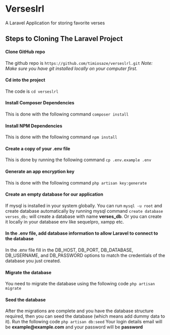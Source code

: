 # Verseslrl
A Laravel Application for storing favorite verses

## Steps to Cloning The Laravel Project

#### Clone GitHub repo
The github repo is `https://github.com/timiosaze/verseslrl.git`
_Note: Make sure you have git installed locally on your computer first._

#### Cd into the project
The code is `cd verseslrl`

#### Install Composer Dependencies
This is done with the following command `composer install`

#### Install NPM Dependencies
This is done with the following command `npm install`

#### Create a copy of your .env file
This is done by running the following command `cp .env.example .env`

#### Generate an app encryption key
This is done with the following command `php artisan key:generate`

#### Create an empty database for our application
If mysql is installed in your system globally. You can run `mysql -u root`
and create database automatically by running mysql command `create database verses_db;` will create a database with name __verses_db__. Or you can create it locally in your database env like sequelpro, xampp etc.

#### In the .env file, add database information to allow Laravel to connect to the database
In the .env file fill in the DB_HOST, DB_PORT, DB_DATABASE, DB_USERNAME, and DB_PASSWORD options to match the credentials of the database you just created. 

#### Migrate the database
You need to migrate the database using the following code `php artisan migrate`

#### Seed the database
After the migrations are complete and you have the database structure required, then you can seed the database (which means add dummy data to it).
Run the following code `php artisan db:seed`
Your login details email will be __example@example.com__ and your password will be __password__
